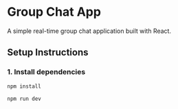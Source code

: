 # Group Chat App

A simple real-time group chat application built with React.

## Setup Instructions

### 1. Install dependencies

```bash
npm install

npm run dev
